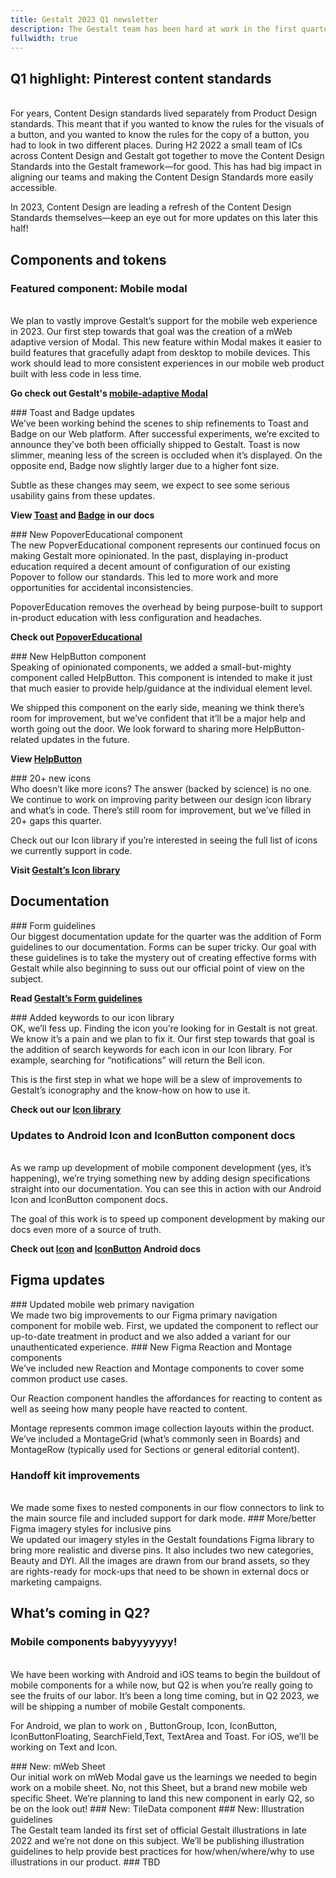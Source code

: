 ```yaml
---
title: Gestalt 2023 Q1 newsletter
description: The Gestalt team has been hard at work in the first quarter of 2023. While a lot of the magic we have cooked up this year is still simmering, we’ve shipped some big updates to the system. Below are our biggest accomplishments
fullwidth: true
---
```


## Q1 highlight: Pinterest content standards
<ImgContainer src="https://i.pinimg.com/originals/33/8b/84/338b84c2f282d39a9fe20dcf7b3b9622.png" alt="a small red button that says Save" />
<br />
For years, Content Design standards lived separately from Product Design standards. This meant that if you wanted to know the rules for the visuals of a button, and you wanted to know the rules for the copy of a button, you had to look in two different places. During H2 2022 a small team of ICs across Content Design and Gestalt got together to move the Content Design Standards into the Gestalt framework—for good. This has had big impact in aligning our teams and making the Content Design Standards more easily accessible.

In 2023, Content Design are leading a refresh of the Content Design Standards themselves—keep an eye out for more updates on this later this half!

## Components and tokens

### Featured component: Mobile modal
<ImgContainer src="https://i.pinimg.com/originals/33/8b/84/338b84c2f282d39a9fe20dcf7b3b9622.png" alt="a small red button that says Save" />
<br />
We plan to vastly improve Gestalt’s support for the mobile web experience in 2023. Our first step towards that goal was the creation of a mWeb adaptive version of Modal. This new feature within Modal makes it easier to build features that gracefully adapt from desktop to mobile devices. This work should lead to more consistent experiences in our mobile web product built with less code in less time. 

**Go check out Gestalt's [mobile-adaptive Modal](https://gestalt.pinterest.systems/web/modal#Mobile)**

<TwoCol>
<Group>
### Toast and Badge updates
<ImgContainer src="https://i.pinimg.com/originals/33/8b/84/338b84c2f282d39a9fe20dcf7b3b9622.png" alt="a small red button that says Save" />
<br />
We’ve been working behind the scenes to ship refinements to Toast and Badge on our Web platform. After successful experiments, we’re excited to announce they’ve both been officially shipped to Gestalt. Toast is now slimmer, meaning less of the screen is occluded when it’s displayed. On the opposite end, Badge now slightly larger due to a higher font size. 

Subtle as these changes may seem, we expect to see some serious usability gains from these updates.

**View [Toast](https://gestalt.pinterest.systems/web/toast) and [Badge](https://gestalt.pinterest.systems/web/badge) in our docs**
</Group>

<Group>
### New PopoverEducational component
<ImgContainer src="https://i.pinimg.com/originals/6e/da/6b/6eda6b3f5412607b31d58446b97d57c1.png" alt="a large red button that says Save"/>
<br />
The new PopverEducational component represents our continued focus on making Gestalt more opinionated. In the past, displaying in-product education required a decent amount of configuration of our existing Popover to follow our standards. This led to more work and more opportunities for accidental inconsistencies. 

PopoverEducation removes the overhead by being purpose-built to support in-product education with less configuration and headaches. 

**Check out [PopoverEducational](https://gestalt.pinterest.systems/web/popovereducational)**
</Group>
</TwoCol>

<TwoCol>
<Group>
### New HelpButton component
<ImgContainer src="https://i.pinimg.com/originals/33/8b/84/338b84c2f282d39a9fe20dcf7b3b9622.png" alt="a small red button that says Save" />
<br />
Speaking of opinionated components, we added a small-but-mighty component called HelpButton. This component is intended to make it just that much easier to provide help/guidance at the individual element level. 

We shipped this component on the early side, meaning we think there’s room for improvement, but we’ve confident that it’ll be a major help and worth going out the door. We look forward to sharing more HelpButton-related updates in the future. 

**View [HelpButton](https://gestalt.pinterest.systems/web/helpbutton)**
</Group>

<Group>
### 20+ new icons
<ImgContainer src="https://i.pinimg.com/originals/6e/da/6b/6eda6b3f5412607b31d58446b97d57c1.png" alt="a large red button that says Save"/>
<br />
Who doesn’t like more icons? The answer (backed by science) is no one. We continue to work on improving parity between our design icon library and what’s in code. There’s still room for improvement, but we’ve filled in 20+ gaps this quarter. 

Check out our Icon library if you’re interested in seeing the full list of icons we currently support in code.

**Visit [Gestalt’s Icon library](https://gestalt.pinterest.systems/foundations/iconography/library)**
</Group>
</TwoCol>


## Documentation
<TwoCol>
<Group>
### Form guidelines
<ImgContainer src="https://i.pinimg.com/originals/33/8b/84/338b84c2f282d39a9fe20dcf7b3b9622.png" alt="a small red button that says Save" />
<br />
Our biggest documentation update for the quarter was the addition of Form guidelines to our documentation. Forms can be super tricky. Our goal with these guidelines is to take the mystery out of creating effective forms with Gestalt while also beginning to suss out our official point of view on the subject. 

**Read [Gestalt’s Form guidelines](https://gestalt.pinterest.systems/foundations/forms/overview)**
</Group>

<Group>
### Added keywords to our icon library
<ImgContainer src="https://i.pinimg.com/originals/6e/da/6b/6eda6b3f5412607b31d58446b97d57c1.png" alt="a large red button that says Save"/>
<br />
OK, we’ll fess up. Finding the icon you’re looking for in Gestalt is not great. We know it’s a pain and we plan to fix it. Our first step towards that goal is the addition of search keywords for each icon in our Icon library. For example, searching for “notifications” will return the Bell icon.

This is the first step in what we hope will be a slew of improvements to Gestalt’s iconography and the know-how on how to use it.

**Check out our [Icon library](https://gestalt.pinterest.systems/foundations/iconography/library)**
</Group>
</TwoCol>
<TwoCol>
<Group>
### Updates to Android Icon and IconButton component docs
<ImgContainer src="https://i.pinimg.com/originals/33/8b/84/338b84c2f282d39a9fe20dcf7b3b9622.png" alt="a small red button that says Save" />
<br />
As we ramp up development of mobile component development (yes, it’s happening), we’re trying something new by adding design specifications straight into our documentation. You can see this in action with our Android Icon and IconButton component docs. 

The goal of this work is to speed up component development by making our docs even more of a source of truth.

**Check out [Icon](https://gestalt.pinterest.systems/android/icon) and [IconButton](https://gestalt.pinterest.systems/android/iconbutton) Android docs**
</Group>
</TwoCol>

## Figma updates
<TwoCol>
<Group>
### Updated mobile web primary navigation
<ImgContainer src="https://i.pinimg.com/originals/33/8b/84/338b84c2f282d39a9fe20dcf7b3b9622.png" alt="a small red button that says Save" />
<br />
We made two big improvements to our Figma primary navigation component for mobile web. First, we updated the component to reflect our up-to-date treatment in product and we also added a variant for our unauthenticated experience.
</Group>

<Group>
### New Figma Reaction and Montage components
<ImgContainer src="https://i.pinimg.com/originals/6e/da/6b/6eda6b3f5412607b31d58446b97d57c1.png" alt="a large red button that says Save"/>
<br />
We’ve included new Reaction and Montage components to cover some common product use cases. 

Our Reaction component handles the affordances for reacting to content as well as seeing how many people have reacted to content.

Montage represents common image collection layouts within the product. We’ve included a MontageGrid (what’s commonly seen in Boards) and MontageRow (typically used for Sections or general editorial content).
</Group>
</TwoCol>
<TwoCol>
<Group>
### Handoff kit improvements
<ImgContainer src="https://i.pinimg.com/originals/33/8b/84/338b84c2f282d39a9fe20dcf7b3b9622.png" alt="a small red button that says Save" />
<br />
We made some fixes to nested components in our flow connectors to link to the main source file and included support for dark mode.
</Group>

<Group>
### More/better Figma imagery styles for inclusive pins
<ImgContainer src="https://i.pinimg.com/originals/6e/da/6b/6eda6b3f5412607b31d58446b97d57c1.png" alt="a large red button that says Save"/>
<br />
We updated our imagery styles in the Gestalt foundations Figma library to bring more realistic and diverse pins. It also includes two new categories, Beauty and DYI. All the images are drawn from our brand assets, so they are rights-ready for mock-ups that need to be shown in external docs or marketing campaigns.
</Group>
</TwoCol>

## What’s coming in Q2? 
### Mobile components babyyyyyyy!
<ImgContainer src="https://i.pinimg.com/originals/33/8b/84/338b84c2f282d39a9fe20dcf7b3b9622.png" alt="a small red button that says Save" />
<br />
We have been working with Android and iOS teams to begin the buildout of mobile components for a while now, but Q2 is when you’re really going to see the fruits of our labor. It’s been a long time coming, but in Q2 2023, we will be shipping a number of mobile Gestalt components.

For Android, we plan to work on , ButtonGroup, Icon, IconButton, IconButtonFloating, SearchField,Text, TextArea and Toast. For iOS, we’ll be working on Text and Icon. 

<TwoCol>
<Group>
### New: mWeb Sheet
<ImgContainer src="https://i.pinimg.com/originals/33/8b/84/338b84c2f282d39a9fe20dcf7b3b9622.png" alt="a small red button that says Save" />
<br />
Our initial work on mWeb Modal gave us the learnings we needed to begin work on a mobile sheet. No, not this Sheet, but a brand new mobile web specific Sheet. We’re planning to land this new component in early Q2, so be on the look out!
</Group>

<Group>
### New: TileData component
<ImgContainer src="https://i.pinimg.com/originals/6e/da/6b/6eda6b3f5412607b31d58446b97d57c1.png" alt="a large red button that says Save"/>

</Group>
</TwoCol>

<TwoCol>
<Group>
### New: Illustration guidelines
<ImgContainer src="https://i.pinimg.com/originals/33/8b/84/338b84c2f282d39a9fe20dcf7b3b9622.png" alt="a small red button that says Save" />
<br />
The Gestalt team landed its first set of official Gestalt illustrations in late 2022 and we’re not done on this subject. We’ll be publishing illustration guidelines to help provide best practices for how/when/where/why to use illustrations in our product. 
</Group>

<Group>
### TBD
<ImgContainer src="https://i.pinimg.com/originals/6e/da/6b/6eda6b3f5412607b31d58446b97d57c1.png" alt="a large red button that says Save"/>

</Group>
</TwoCol>
